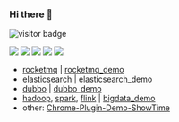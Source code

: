 ### Hi there 👋

<!-- ![daidai21 github stats](https://github-readme-stats.vercel.app/api?username=daidai21&&show_icons=true&&title_color=0366d6&&icon_color=0366d6) -->

<!-- ![Top Lang](https://github-readme-stats.vercel.app/api/top-langs/?username=daidai21&layout=compact&hide=jupyter%20notebook,html) -->

<img src="https://visitor-badge.laobi.icu/badge?page_id=daidai21.daidai21" alt="visitor badge"/> 


![](https://github-profile-summary-cards.vercel.app/api/cards/profile-details?username=daidai21&theme=github)
![](https://github-profile-summary-cards.vercel.app/api/cards/repos-per-language?username=daidai21&theme=github)
![](https://github-profile-summary-cards.vercel.app/api/cards/most-commit-language?username=daidai21&theme=github)
![](https://github-profile-summary-cards.vercel.app/api/cards/stats?username=daidai21&theme=github)
![](https://github-profile-summary-cards.vercel.app/api/cards/productive-time?username=daidai21&theme=github)

* [rocketmq](https://github.com/daidai21/rocketmq) | [rocketmq_demo](https://github.com/daidai21/rocketmq_demo)
* [elasticsearch](https://github.com/daidai21/elasticsearch) | [elasticsearch_demo](https://github.com/daidai21/elasticsearch_demo)
* [dubbo](https://github.com/daidai21/dubbo) | [dubbo_demo](https://github.com/daidai21/dubbo_demo)
* [hadoop](https://github.com/apache/hadoop), [spark](https://github.com/apache/spark), [flink](https://github.com/apache/flink) | [bigdata_demo](https://github.com/daidai21/bigdata_demo)
* other: [Chrome-Plugin-Demo-ShowTime](https://github.com/daidai21/Chrome-Plugin-Demo-ShowTime)
